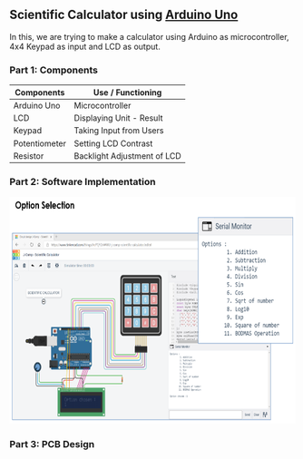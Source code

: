 ## Scientific Calculator using [Arduino Uno](https://www.arduino.cc/)

In this, we are trying to make a calculator using Arduino as microcontroller, 4x4 Keypad as input and LCD as output. 

### Part 1: Components

|         Components          |                  Use / Functioning                          |
|-----------------------------|-------------------------------------------------------------|
| Arduino Uno                 | Microcontroller                                             |
| LCD                         | Displaying Unit - Result                                    |
| Keypad                      | Taking Input from Users                                     |
| Potentiometer               | Setting LCD Contrast                                        |
| Resistor                    | Backlight Adjustment of LCD                                 |

### Part 2: Software Implementation

<div align='center'>
<img src = 'examples/diagram.png' height="400px">
</div>

### Part 3: PCB Design

